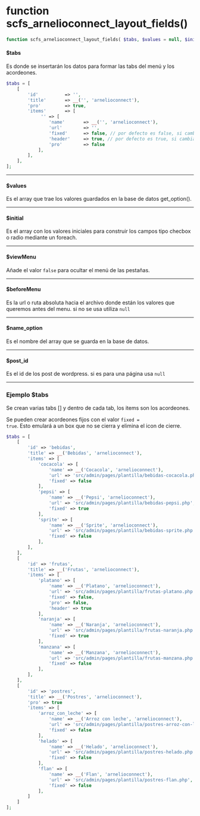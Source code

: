 # function scfs_arnelioconnect_layout_fields()
```php
function scfs_arnelioconnect_layout_fields( $tabs, $values = null, $initial = null, $default_options = null, $viewMenu = null, $beforeMenu = null, $name_option = null, $post_id = null )
```
#### $tabs
Es donde se insertarán los datos para formar las tabs del menú y los acordeones.

```php
$tabs = [
    [
        'id'          => '',
        'title'       => __('', 'arnelioconnect'),
        'pro'         => true,
        'items'       => [
             '' => [
                'name'       => __('', 'arnelioconnect'),
                'url'        => '',
                'fixed'      => false, // por defecto es false, si cambiamos a true el contenedor del acordeon se transforma en un box y no se puede cerrar. 
                'header'     => true, // por defecto es true, si cambiamos a false se oculta el titulo del header
                'pro'        => false
            ],
        ],
    ],
];
```

---



#### $values
Es el array que trae los valores guardados en la base de datos get_option().


---


#### $initial
Es el array con los valores iniciales para construir los campos tipo checbox o radio mediante un foreach.


---


#### $viewMenu
Añade el valor <code>false</code> para ocultar el menú de las pestañas.


---


#### $beforeMenu
Es la url o ruta absoluta hacia el archivo donde están los valores que queremos antes del menu. si no se usa utiliza <code>null</code>


---


#### $name_option
Es el nombre del array que se guarda en la base de datos.


---


#### $post_id
Es el id de los post de wordpress. si es para una página usa <code>null</code>


---


### Ejemplo $tabs
Se crean varias tabs [] y dentro de cada tab, los items son los acordeones.

Se pueden crear acordeones fijos con el valor <code>fixed = true</code>. Esto emulará a un box que no se cierra y elimina el icon de cierre.

```php
$tabs = [
    [
        'id' => 'bebidas',
        'title' => __('Bebidas', 'arnelioconnect'),
        'items' => [
            'cocacola' => [
                'name' => __('Cocacola', 'arnelioconnect'),
                'url' => 'src/admin/pages/plantilla/bebidas-cocacola.php',
                'fixed' => false
            ],
            'pepsi' => [
                'name' => __('Pepsi', 'arnelioconnect'),
                'url' => 'src/admin/pages/plantilla/bebidas-pepsi.php',
                'fixed' => true
            ],
            'sprite' => [
                'name' => __('Sprite', 'arnelioconnect'),
                'url' => 'src/admin/pages/plantilla/bebidas-sprite.php',
                'fixed' => false
            ],
        ],
    ],
    [
        'id' => 'frutas',
        'title' => __('Frutas', 'arnelioconnect'),
        'items' => [
            'platano' => [
                'name' => __('Platano', 'arnelioconnect'),
                'url' => 'src/admin/pages/plantilla/frutas-platano.php',
                'fixed' => false,
                'pro' => false,
                'header' => true
            ],
            'naranja' => [
                'name' => __('Naranja', 'arnelioconnect'),
                'url' => 'src/admin/pages/plantilla/frutas-naranja.php',
                'fixed' => true
            ],
            'manzana' => [
                'name' => __('Manzana', 'arnelioconnect'),
                'url' => 'src/admin/pages/plantilla/frutas-manzana.php',
                'fixed' => false
            ],
        ],
    ],
    [
        'id' => 'postres',
        'title' => __('Postres', 'arnelioconnect'),
        'pro' => true
        'items' => [
            'arroz_con_leche' => [
                'name' => __('Arroz con leche', 'arnelioconnect'),
                'url' => 'src/admin/pages/plantilla/postres-arroz-con-leche.php',
                'fixed' => false
            ],
            'helado' => [
                'name' => __('Helado', 'arnelioconnect'),
                'url' => 'src/admin/pages/plantilla/postres-helado.php',
                'fixed' => false
            ],
            'flan' => [
                'name' => __('Flan', 'arnelioconnect'),
                'url' => 'src/admin/pages/plantilla/postres-flan.php',
                'fixed' => false
            ],
        ]
    ]
];
```

